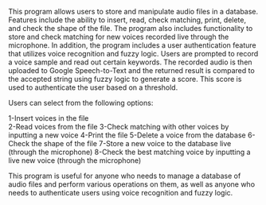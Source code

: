 This program allows users to store and manipulate audio files in a database. Features include the ability to insert, read, check matching, print, delete, and check the shape of the file. The program also includes functionality to store and check matching for new voices recorded live through the microphone. In addition, the program includes a user authentication feature that utilizes voice recognition and fuzzy logic. Users are prompted to record a voice sample and read out certain keywords. The recorded audio is then uploaded to Google Speech-to-Text and the returned result is compared to the accepted string using fuzzy logic to generate a score. This score is used to authenticate the user based on a threshold.


Users can select from the following options:

1-Insert voices in the file  
2-Read voices from the file
3-Check matching with other voices by inputting a new voice
4-Print the file
5-Delete a voice from the database
6-Check the shape of the file
7-Store a new voice to the database live (through the microphone)
8-Check the best matching voice by inputting a live new voice (through the microphone)


This program is useful for anyone who needs to manage a database of audio files and perform various operations on them, as well as anyone who needs to authenticate users using voice recognition and fuzzy logic.
